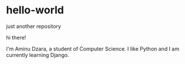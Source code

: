 # hello-world
just another repository

hi there!

I'm Aminu Dzara, a student of Computer Science. I like Python and I am currently learning 
Django.
